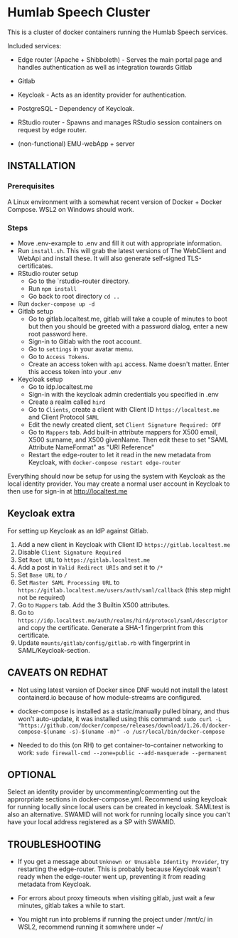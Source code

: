 # Humlab Speech Cluster

This is a cluster of docker containers running the Humlab Speech services.

Included services:
* Edge router (Apache + Shibboleth) - Serves the main portal page and handles authentication as well as integration towards Gitlab

* Gitlab

* Keycloak - Acts as an identity provider for authentication.

* PostgreSQL - Dependency of Keycloak.

* RStudio router - Spawns and manages RStudio session containers on request by edge router.

* (non-functional) EMU-webApp + server


## INSTALLATION

### Prerequisites
A Linux environment with a somewhat recent version of Docker + Docker Compose. WSL2 on Windows should work.

### Steps

* Move .env-example to .env and fill it out with appropriate information.
* Run `install.sh`. This will grab the latest versions of The WebClient and WebApi and install these. It will also generate self-signed TLS-certificates.
* RStudio router setup
  * Go to the `rstudio-router directory.
  * Run `npm install`
  * Go back to root directory `cd ..`
* Run `docker-compose up -d`
* Gitlab setup
  * Go to gitlab.localtest.me, gitlab will take a couple of minutes to boot but then you should be greeted with a password dialog, enter a new root password here.
  * Sign-in to Gitlab with the root account. 
  * Go to `settings` in your avatar menu.
  * Go to `Access Tokens`.
  * Create an access token with `api` access. Name doesn't matter. Enter this access token into your .env 
* Keycloak setup
  * Go to idp.localtest.me
  * Sign-in with the keycloak admin credentials you specified in .env
  * Create a realm called `hird`
  * Go to `Clients`, create a client with Client ID `https://localtest.me` and Client Protocol `SAML`
  * Edit the newly created client, set `Client Signature Required: OFF`
  * Go to `Mappers` tab. Add built-in attribute mappers for X500 email, X500 surname, and X500 givenName. Then edit these to set "SAML Attribute NameFormat" as "URI Reference"
  * Restart the edge-router to let it read in the new metadata from Keycloak, with `docker-compose restart edge-router`

Everything should now be setup for using the system with Keycloak as the local identity provider. You may create a normal user account in Keycloak to then use for sign-in at http://localtest.me

## Keycloak extra
For setting up Keycloak as an IdP against Gitlab.

1. Add a new client in Keycloak with Client ID `https://gitlab.localtest.me`
1. Disable `Client Signature Required`
1. Set `Root URL` to `https://gitlab.localtest.me`
1. Add a post in `Valid Redirect URIs` and set it to `/*`
1. Set `Base URL` to `/`
1. Set `Master SAML Processing URL` to `https://gitlab.localtest.me/users/auth/saml/callback` (this step might not be required)
1. Go to `Mappers` tab. Add the 3 Builtin X500 attributes.
1. Go to `https://idp.localtest.me/auth/realms/hird/protocol/saml/descriptor` and copy the certificate. Generate a SHA-1 fingerprint from this certificate.
1. Update `mounts/gitlab/config/gitlab.rb` with fingerprint in SAML/Keycloak-section.

## CAVEATS ON REDHAT

* Not using latest version of Docker since DNF would not install the latest containerd.io because of how module-streams are configured.

* docker-compose is installed as a static/manually pulled binary, and thus won't auto-update, it was installed using this command:
  `sudo curl -L "https://github.com/docker/compose/releases/download/1.26.0/docker-compose-$(uname -s)-$(uname -m)" -o /usr/local/bin/docker-compose`

* Needed to do this (on RH) to get container-to-container networking to work:
  `sudo firewall-cmd --zone=public --add-masquerade --permanent`

## OPTIONAL

Select an identity provider by uncommenting/commenting out the approrpriate sections in docker-compose.yml. Recommend using keycloak for running locally since local users can be created in keycloak. SAMLtest is also an alternative.
SWAMID will not work for running locally since you can't have your local address registered as a SP with SWAMID.


## TROUBLESHOOTING

* If you get a message about `Unknown or Unusable Identity Provider`, try restarting the edge-router. This is probably because Keycloak wasn't ready when the edge-router went up, preventing it from reading metadata from Keycloak.

* For errors about proxy timeouts when visiting gitlab, just wait a few minutes, gitlab takes a while to start.

* You might run into problems if running the project under /mnt/c/<etc> in WSL2, recommend running it somwhere under ~/
